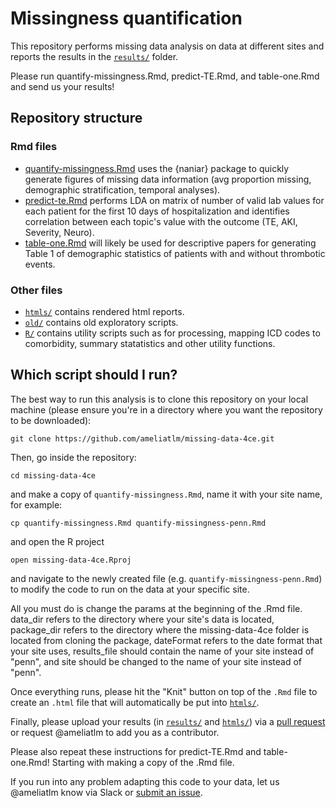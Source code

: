 # Missingness quantification

This repository performs missing data analysis on data at different sites and reports the results in the [`results/`](results/) folder.

Please run quantify-missingness.Rmd, predict-TE.Rmd, and table-one.Rmd and send us your results!

## Repository structure

### Rmd files

- [quantify-missingness.Rmd](quantify-missingness.Rmd) uses the {naniar} package to quickly generate figures of missing data information (avg proportion missing, demographic stratification, temporal analyses).
- [predict-te.Rmd](predict-te.Rmd) performs LDA on matrix of number of valid lab values for each patient for the first 10 days of hospitalization and identifies correlation between each topic's value with the outcome (TE, AKI, Severity, Neuro).
- [table-one.Rmd](table-one.Rmd) will likely be used for descriptive papers for generating Table 1 of demographic statistics of patients with and without thrombotic events.

### Other files

- [`htmls/`](htmls/) contains rendered html reports.
- [`old/`](old/) contains old exploratory scripts.
- [`R/`](R/) contains utility scripts such as for processing, mapping ICD codes to comorbidity, summary statatistics and other utility functions.

## Which script should I run?

The best way to run this analysis is to clone this repository on your local machine
(please ensure you're in a directory where you want the repository to be downloaded):

```git clone https://github.com/ameliatlm/missing-data-4ce.git```

Then, go inside the repository:

```cd missing-data-4ce```

and make a copy of `quantify-missingness.Rmd`, name it with your site name, for example:

```cp quantify-missingness.Rmd quantify-missingness-penn.Rmd```

and open the R project

```open missing-data-4ce.Rproj```

and navigate to the newly created file (e.g. `quantify-missingness-penn.Rmd`) to modify the code to run on the data at your specific site.

All you must do is change the params at the beginning of the .Rmd file. data_dir refers to the directory where your site's data is located, package_dir refers to the directory where the missing-data-4ce folder is located from cloning the package, dateFormat refers to the date format that your site uses, results_file should contain the name of your site instead of "penn", and site should be changed to the name of your site instead of "penn". 

Once everything runs, please hit the "Knit" button on top of the `.Rmd` file to create an `.html` file that will automatically be put into [`htmls/`](htmls/).

Finally, please upload your results (in [`results/`](results/) and [`htmls/`](htmls/)) via a [pull request](https://github.com/ameliatlm/missing-data-4ce/pulls) or request @ameliatlm to add you as a contributor.

Please also repeat these instructions for predict-TE.Rmd and table-one.Rmd! Starting with making a copy of the .Rmd file. 

If you run into any problem adapting this code to your data, let us @ameliatlm know via Slack or [submit an issue](https://github.com/ameliatlm/missing-data-4ce/issues/new).
